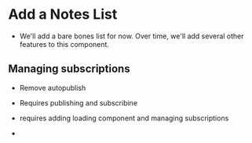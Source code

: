 # Add a Notes List
- We'll add a bare bones list for now.  Over time, we'll add several other features to this component.


## Managing subscriptions
- Remove autopublish
- Requires publishing and subscribine
- requires adding loading component and managing subscriptions

- 

